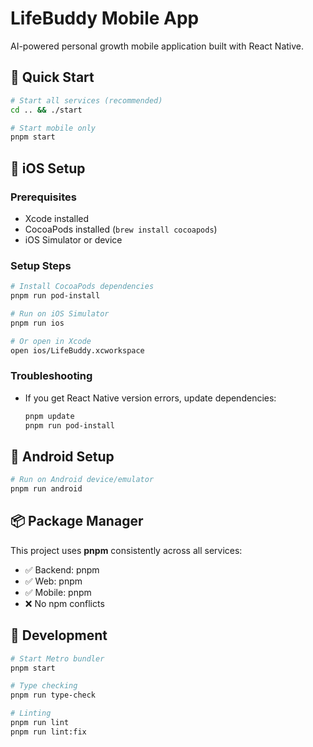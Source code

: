 # LifeBuddy Mobile App

AI-powered personal growth mobile application built with React Native.

## 🚀 Quick Start

```bash
# Start all services (recommended)
cd .. && ./start

# Start mobile only
pnpm start
```

## 📱 iOS Setup

### Prerequisites
- Xcode installed
- CocoaPods installed (`brew install cocoapods`)
- iOS Simulator or device

### Setup Steps
```bash
# Install CocoaPods dependencies
pnpm run pod-install

# Run on iOS Simulator
pnpm run ios

# Or open in Xcode
open ios/LifeBuddy.xcworkspace
```

### Troubleshooting
- If you get React Native version errors, update dependencies:
  ```bash
  pnpm update
  pnpm run pod-install
  ```

## 🤖 Android Setup

```bash
# Run on Android device/emulator
pnpm run android
```

## 📦 Package Manager

This project uses **pnpm** consistently across all services:
- ✅ Backend: pnpm
- ✅ Web: pnpm  
- ✅ Mobile: pnpm
- ❌ No npm conflicts

## 🔧 Development

```bash
# Start Metro bundler
pnpm start

# Type checking
pnpm run type-check

# Linting
pnpm run lint
pnpm run lint:fix
``` 